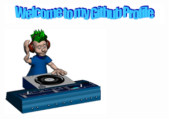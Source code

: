 ![Header](https://github.com/m4deme1ns4ne/m4deme1ns4ne/blob/main/assets/welcome.png)

![center](https://github.com/m4deme1ns4ne/m4deme1ns4ne/blob/main/assets/music.gif)
